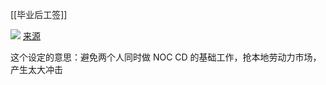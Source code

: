 [[毕业后工签]]

![](https://picture-guan.oss-cn-hangzhou.aliyuncs.com/20220901022021.png)
[来源](https://youtu.be/td-oJbuFHCs?list=PLGMrzTnCOjdTga7uu5vVbudG_bwH3Vxl1&t=1223)

这个设定的意思：避免两个人同时做 NOC CD 的基础工作，抢本地劳动力市场，产生太大冲击

